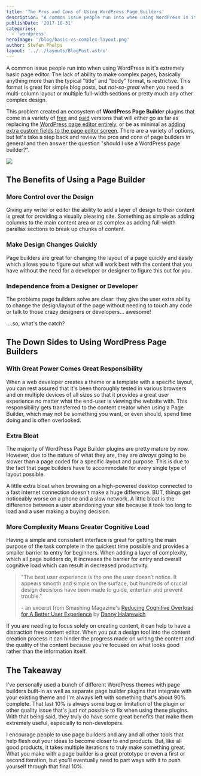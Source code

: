 ```yaml
---
title: 'The Pros and Cons of Using WordPress Page Builders'
description: "A common issue people run into when using WordPress is it's extremely basic page editor. The lack of ability to make complex pages, basically anything more than the typical 'title' and 'body' format, is restrictive."
publishDate: '2017-10-31'
categories:
  - 'wordpress'
heroImage: '/blog/basic-vs-complex-layout.png'
author: Stefen Phelps
layout: '../../layouts/BlogPost.astro'
---
```


A common issue people run into when using WordPress is it's extremely basic page editor. The lack of ability to make complex pages, basically anything more than the typical "title" and "body" format, is restrictive. This format is great for simple blog posts, but *not-so-great* when you need a multi-column layout or multiple full-width sections or pretty much any other complex design.

This problem created an ecosystem of **WordPress Page Builder** plugins that come in a variety of [free](https://www.layerswp.com/) and [paid](https://www.wpbeaverbuilder.com/) versions that will either go as far as replacing the [WordPress page editor entirely](https://www.elegantthemes.com/gallery/divi/), or be as minimal as [adding extra custom fields to the page editor screen](https://wordpress.org/plugins/siteorigin-panels/). There are a variety of options, but let's take a step back and review the pros and cons of page builders in general and then answer the question "should I use a WordPress page builder?".

![](/blog/basic-vs-complex-layout.png)

## The Benefits of Using a Page Builder

### More Control over the Design

Giving any writer or editor the ability to add a layer of design to their content is great for providing a visually pleasing site. Something as simple as adding columns to the main content area or as complex as adding full-width parallax sections to break up chunks of content.

### Make Design Changes Quickly

Page builders are great for changing the layout of a page quickly and easily which allows you to figure out what will work best with the content that you have without the need for a developer or designer to figure this out for you.

### Independence from a Designer or Developer

The problems page builders solve are clear: they give the user extra ability to change the design/layout of the page without needing to touch any code or talk to those crazy designers or developers... awesome!

....so, what's the catch?

## The Down Sides to Using WordPress Page Builders

### With Great Power Comes Great Responsibility

When a web developer creates a theme or a template with a specific layout, you can rest assured that it's been thoroughly tested in various browsers and on multiple devices of all sizes so that it provides a great user experience no matter what the end-user is viewing the website with. This responsibility gets transferred to the content creator when using a Page Builder, which may not be something you want, or even should, spend time doing and is often overlooked.

### Extra Bloat

The majority of WordPress Page Builder plugins are pretty mature by now. However, due to the nature of what they are, they are *always* going to be slower than a page coded for a specific layout and purpose. This is due to the fact that page builders have to accommodate for every single type of layout possible.

A little extra bloat when browsing on a high-powered desktop connected to a fast internet connection doesn't make a huge difference. BUT, things get noticeably worse on a phone and a slow network. A little bloat is the difference between a user abandoning your site because it took too long to load and a user making a buying decision.

### More Complexity Means Greater Cognitive Load

Having a simple and consistent interface is great for getting the main purpose of the task complete in the quickest time possible and provides a smaller barrier to entry for beginners. When adding a layer of complexity, which all page builders do, it increases the barrier for entry and overall cognitive load which can result in decreased productivity.

> "The best user experience is the one the user doesn’t notice. It appears smooth and simple on the surface, but hundreds of crucial design decisions have been made to guide, entertain and prevent trouble."
>
> \- an excerpt from Smashing Magazine's [Reducing Cognitive Overload for A Better User Experience](https://www.smashingmagazine.com/2016/09/reducing-cognitive-overload-for-a-better-user-experience/) by [Danny Halarewich](https://twitter.com/halarewich)

If you are needing to focus solely on creating content, it can help to have a distraction free content editor. When you put a design tool into the content creation process it can hinder the progress made on writing the content and the quality of the content because you're focused on what looks good rather than the information itself.

## The Takeaway

I've personally used a bunch of different WordPress themes with page builders built-in as well as separate page builder plugins that integrate with your existing theme and I'm always left with something that's about 90% complete. That last 10% is always some bug or limitation of the plugin or other quality issue that's just not possible to fix when using these plugins. With that being said, they truly do have some great benefits that make them extremely useful, especially to non-developers.

I encourage people to use page builders and any and all other tools that help flesh out your ideas to become closer to end products. But, like all good products, it takes multiple iterations to truly make something great. What you make with a page builder is a great prototype or even a first or second iteration, but you'll eventually need to part ways with it to push yourself through that final 10%.
